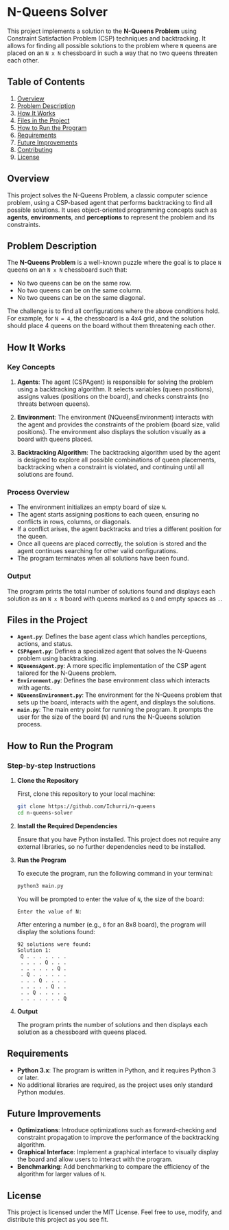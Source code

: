 
# N-Queens Solver

This project implements a solution to the **N-Queens Problem** using Constraint Satisfaction Problem (CSP) techniques and backtracking. It allows for finding all possible solutions to the problem where `N` queens are placed on an `N x N` chessboard in such a way that no two queens threaten each other.

## Table of Contents

1. [Overview](#overview)
2. [Problem Description](#problem-description)
3. [How It Works](#how-it-works)
4. [Files in the Project](#files-in-the-project)
5. [How to Run the Program](#how-to-run-the-program)
6. [Requirements](#requirements)
7. [Future Improvements](#future-improvements)
8. [Contributing](#contributing)
9. [License](#license)

## Overview

This project solves the N-Queens Problem, a classic computer science problem, using a CSP-based agent that performs backtracking to find all possible solutions. It uses object-oriented programming concepts such as **agents**, **environments**, and **perceptions** to represent the problem and its constraints.

## Problem Description

The **N-Queens Problem** is a well-known puzzle where the goal is to place `N` queens on an `N x N` chessboard such that:

- No two queens can be on the same row.
- No two queens can be on the same column.
- No two queens can be on the same diagonal.

The challenge is to find all configurations where the above conditions hold. For example, for `N = 4`, the chessboard is a 4x4 grid, and the solution should place 4 queens on the board without them threatening each other.

## How It Works

### Key Concepts

1. **Agents**: The agent (CSPAgent) is responsible for solving the problem using a backtracking algorithm. It selects variables (queen positions), assigns values (positions on the board), and checks constraints (no threats between queens).
   
2. **Environment**: The environment (NQueensEnvironment) interacts with the agent and provides the constraints of the problem (board size, valid positions). The environment also displays the solution visually as a board with queens placed.

3. **Backtracking Algorithm**: The backtracking algorithm used by the agent is designed to explore all possible combinations of queen placements, backtracking when a constraint is violated, and continuing until all solutions are found.

### Process Overview

- The environment initializes an empty board of size `N`.
- The agent starts assigning positions to each queen, ensuring no conflicts in rows, columns, or diagonals.
- If a conflict arises, the agent backtracks and tries a different position for the queen.
- Once all queens are placed correctly, the solution is stored and the agent continues searching for other valid configurations.
- The program terminates when all solutions have been found.

### Output

The program prints the total number of solutions found and displays each solution as an `N x N` board with queens marked as `Q` and empty spaces as `.`.

## Files in the Project

- **`Agent.py`**: Defines the base agent class which handles perceptions, actions, and status.
- **`CSPAgent.py`**: Defines a specialized agent that solves the N-Queens problem using backtracking.
- **`NQueensAgent.py`**: A more specific implementation of the CSP agent tailored for the N-Queens problem.
- **`Environment.py`**: Defines the base environment class which interacts with agents.
- **`NQueensEnvironment.py`**: The environment for the N-Queens problem that sets up the board, interacts with the agent, and displays the solutions.
- **`main.py`**: The main entry point for running the program. It prompts the user for the size of the board (`N`) and runs the N-Queens solution process.

## How to Run the Program

### Step-by-step Instructions

1. **Clone the Repository**

   First, clone this repository to your local machine:

   ```bash
   git clone https://github.com/Ichurri/n-queens
   cd n-queens-solver
   ```

2. **Install the Required Dependencies**

   Ensure that you have Python installed. This project does not require any external libraries, so no further dependencies need to be installed.

3. **Run the Program**

   To execute the program, run the following command in your terminal:

   ```bash
   python3 main.py
   ```

   You will be prompted to enter the value of `N`, the size of the board:

   ```
   Enter the value of N:
   ```

   After entering a number (e.g., `8` for an 8x8 board), the program will display the solutions found:

   ```
   92 solutions were found:
   Solution 1: 
    Q . . . . . . .
    . . . . Q . . .
    . . . . . . Q .
    . Q . . . . . .
    . . . Q . . . .
    . . . . . Q . .
    . . Q . . . . .
    . . . . . . . Q
   ```

4. **Output**

   The program prints the number of solutions and then displays each solution as a chessboard with queens placed.

## Requirements

- **Python 3.x**: The program is written in Python, and it requires Python 3 or later.
- No additional libraries are required, as the project uses only standard Python modules.

## Future Improvements

- **Optimizations**: Introduce optimizations such as forward-checking and constraint propagation to improve the performance of the backtracking algorithm.
- **Graphical Interface**: Implement a graphical interface to visually display the board and allow users to interact with the program.
- **Benchmarking**: Add benchmarking to compare the efficiency of the algorithm for larger values of `N`.


## License

This project is licensed under the MIT License. Feel free to use, modify, and distribute this project as you see fit.
